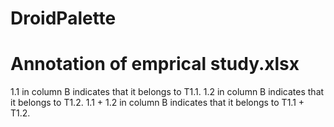 # DroidPalette

# Annotation of emprical study.xlsx
1.1 in column B indicates that it belongs to T1.1.
1.2 in column B indicates that it belongs to T1.2.
1.1 + 1.2 in column B indicates that it belongs to T1.1 + T1.2.
